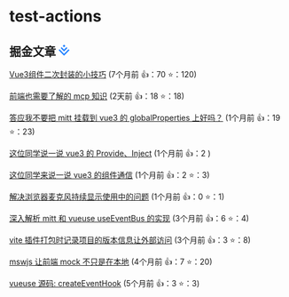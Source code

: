 # test-actions

<!-- juejin-posts start -->
## 掘金文章 <img src='https://raw.githubusercontent.com/vaebe/juejin-posts-action/main/assets/juejin.svg' alt='juejin' width='20' height='20'/>

[Vue3组件二次封装的小技巧](https://juejin.cn/post/7413194176006324275) (7个月前 👍：70 ⭐：120)

[前端也需要了解的 mcp 知识](https://juejin.cn/post/7495598591488016394) (2天前 👍：18 ⭐：18)

[答应我不要把 mitt 挂载到 vue3 的 globalProperties 上好吗？](https://juejin.cn/post/7484705232904814618) (1个月前 👍：19 ⭐：23)

[这位同学说一说 vue3 的 Provide、Inject](https://juejin.cn/post/7480514589253468169) (1个月前 👍：2 )

[这位同学来说一说 vue3 的组件通信](https://juejin.cn/post/7480081951517900800) (1个月前 👍：2 ⭐：3)

[解决浏览器麦克风持续显示使用中的问题](https://juejin.cn/post/7476977628777431092) (1个月前 👍：0 ⭐：1)

[深入解析 mitt 和 vueuse useEventBus 的实现](https://juejin.cn/post/7457228085830778895) (3个月前 👍：6 ⭐：4)

[vite 插件打包时记录项目的版本信息让外部访问](https://juejin.cn/post/7456809080344133667) (3个月前 👍：3 ⭐：8)

[mswjs 让前端 mock 不只是在本地](https://juejin.cn/post/7445926398400102440) (4个月前 👍：7 ⭐：20)

[vueuse 源码: createEventHook](https://juejin.cn/post/7439367850488070159) (5个月前 👍：3 ⭐：3)
<!-- juejin-posts end -->
